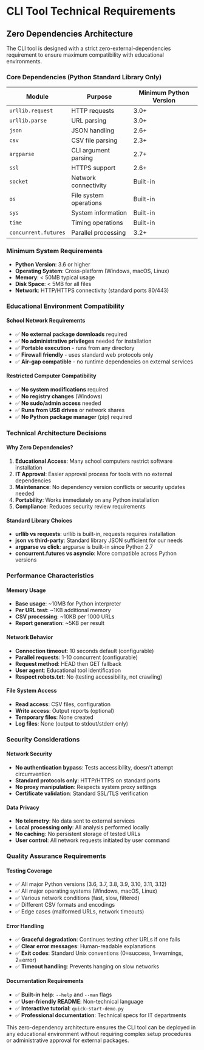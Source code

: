 # CLI Tool Technical Requirements

## Zero Dependencies Architecture

The CLI tool is designed with a strict zero-external-dependencies requirement to ensure maximum compatibility with educational environments.

### Core Dependencies (Python Standard Library Only)

| Module | Purpose | Minimum Python Version |
|--------|---------|------------------------|
| `urllib.request` | HTTP requests | 3.0+ |
| `urllib.parse` | URL parsing | 3.0+ |
| `json` | JSON handling | 2.6+ |
| `csv` | CSV file parsing | 2.3+ |
| `argparse` | CLI argument parsing | 2.7+ |
| `ssl` | HTTPS support | 2.6+ |
| `socket` | Network connectivity | Built-in |
| `os` | File system operations | Built-in |
| `sys` | System information | Built-in |
| `time` | Timing operations | Built-in |
| `concurrent.futures` | Parallel processing | 3.2+ |

### Minimum System Requirements

- **Python Version**: 3.6 or higher
- **Operating System**: Cross-platform (Windows, macOS, Linux)
- **Memory**: < 50MB typical usage
- **Disk Space**: < 5MB for all files
- **Network**: HTTP/HTTPS connectivity (standard ports 80/443)

### Educational Environment Compatibility

#### School Network Requirements
- ✅ **No external package downloads** required
- ✅ **No administrative privileges** needed for installation
- ✅ **Portable execution** - runs from any directory
- ✅ **Firewall friendly** - uses standard web protocols only
- ✅ **Air-gap compatible** - no runtime dependencies on external services

#### Restricted Computer Compatibility
- ✅ **No system modifications** required
- ✅ **No registry changes** (Windows)
- ✅ **No sudo/admin access** needed
- ✅ **Runs from USB drives** or network shares
- ✅ **No Python package manager** (pip) required

### Technical Architecture Decisions

#### Why Zero Dependencies?
1. **Educational Access**: Many school computers restrict software installation
2. **IT Approval**: Easier approval process for tools with no external dependencies
3. **Maintenance**: No dependency version conflicts or security updates needed
4. **Portability**: Works immediately on any Python installation
5. **Compliance**: Reduces security review requirements

#### Standard Library Choices
- **urllib vs requests**: urllib is built-in, requests requires installation
- **json vs third-party**: Standard library JSON sufficient for our needs
- **argparse vs click**: argparse is built-in since Python 2.7
- **concurrent.futures vs asyncio**: More compatible across Python versions

### Performance Characteristics

#### Memory Usage
- **Base usage**: ~10MB for Python interpreter
- **Per URL test**: ~1KB additional memory
- **CSV processing**: ~10KB per 1000 URLs
- **Report generation**: ~5KB per result

#### Network Behavior
- **Connection timeout**: 10 seconds default (configurable)
- **Parallel requests**: 1-10 concurrent (configurable)
- **Request method**: HEAD then GET fallback
- **User agent**: Educational tool identification
- **Respect robots.txt**: No (testing accessibility, not crawling)

#### File System Access
- **Read access**: CSV files, configuration
- **Write access**: Output reports (optional)
- **Temporary files**: None created
- **Log files**: None (output to stdout/stderr only)

### Security Considerations

#### Network Security
- **No authentication bypass**: Tests accessibility, doesn't attempt circumvention
- **Standard protocols only**: HTTP/HTTPS on standard ports
- **No proxy manipulation**: Respects system proxy settings
- **Certificate validation**: Standard SSL/TLS verification

#### Data Privacy
- **No telemetry**: No data sent to external services
- **Local processing only**: All analysis performed locally
- **No caching**: No persistent storage of tested URLs
- **User control**: All network requests initiated by user command

### Quality Assurance Requirements

#### Testing Coverage
- ✅ All major Python versions (3.6, 3.7, 3.8, 3.9, 3.10, 3.11, 3.12)
- ✅ All major operating systems (Windows, macOS, Linux)
- ✅ Various network conditions (fast, slow, filtered)
- ✅ Different CSV formats and encodings
- ✅ Edge cases (malformed URLs, network timeouts)

#### Error Handling
- ✅ **Graceful degradation**: Continues testing other URLs if one fails
- ✅ **Clear error messages**: Human-readable explanations
- ✅ **Exit codes**: Standard Unix conventions (0=success, 1=warnings, 2=error)
- ✅ **Timeout handling**: Prevents hanging on slow networks

#### Documentation Requirements
- ✅ **Built-in help**: `--help` and `--man` flags
- ✅ **User-friendly README**: Non-technical language
- ✅ **Interactive tutorial**: `quick-start-demo.py`
- ✅ **Professional documentation**: Technical specs for IT departments

This zero-dependency architecture ensures the CLI tool can be deployed in any educational environment without requiring complex setup procedures or administrative approval for external packages.
